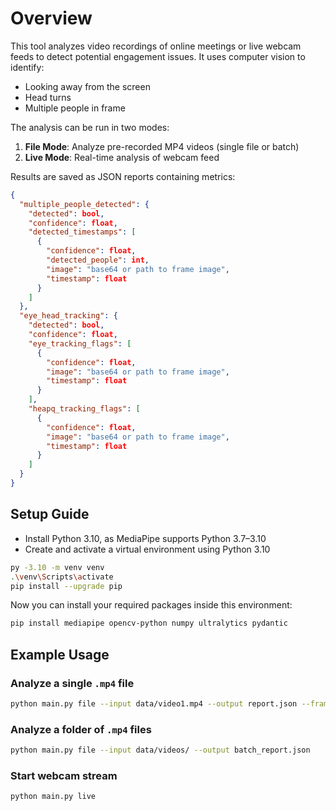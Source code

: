 # Overview

This tool analyzes video recordings of online meetings or live webcam feeds to detect potential engagement issues. It uses computer vision to identify:

- Looking away from the screen
- Head turns
- Multiple people in frame

The analysis can be run in two modes:

1. **File Mode**: Analyze pre-recorded MP4 videos (single file or batch)
2. **Live Mode**: Real-time analysis of webcam feed

Results are saved as JSON reports containing metrics:

```json
{
  "multiple_people_detected": {
    "detected": bool,
    "confidence": float,
    "detected_timestamps": [
      {
        "confidence": float,
        "detected_people": int,
        "image": "base64 or path to frame image",
        "timestamp": float
      }
    ]
  },
  "eye_head_tracking": {
    "detected": bool,
    "confidence": float,
    "eye_tracking_flags": [
      {
        "confidence": float,
        "image": "base64 or path to frame image",
        "timestamp": float
      }
    ],
    "heapq_tracking_flags": [
      {
        "confidence": float,
        "image": "base64 or path to frame image",
        "timestamp": float
      }
    ]
  }
}
```

## Setup Guide

- Install Python 3.10, as MediaPipe supports Python 3.7–3.10
- Create and activate a virtual environment using Python 3.10

```bash
py -3.10 -m venv venv
.\venv\Scripts\activate
pip install --upgrade pip
```

Now you can install your required packages inside this environment:

```bash
pip install mediapipe opencv-python numpy ultralytics pydantic
```

## Example Usage

### Analyze a single `.mp4` file

```bash
python main.py file --input data/video1.mp4 --output report.json --frame-skip 1 --look-away-threshold 0.1 --look-mode yaw
```

### Analyze a folder of `.mp4` files

```bash
python main.py file --input data/videos/ --output batch_report.json
```

### Start webcam stream

```bash
python main.py live
```
